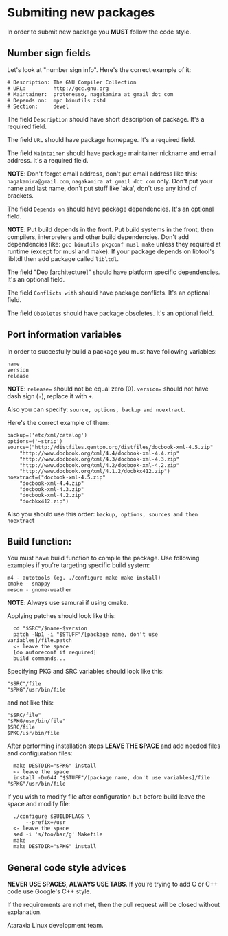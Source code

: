 # Submiting new packages

In order to submit new package you **MUST** follow the code style. 

## Number sign fields
Let's look at "number sign info". Here's the correct example of it:
```
# Description: The GNU Compiler Collection
# URL:         http://gcc.gnu.org
# Maintainer:  protonesso, nagakamira at gmail dot com
# Depends on:  mpc binutils zstd
# Section:     devel
```

The field `Description` should have short description of package. It's a required field.

The field `URL` should have package homepage. It's a required field.

The field `Maintainer` should have package maintainer nickname and email address. It's a required field.

**NOTE**: Don't forget email address, don't put email address like this: `nagakamira@gmail.com`, `nagakamira at gmail dot com` only. Don't put your name and last name, don't put stuff like 'aka', don't use any kind of brackets.

The field `Depends on` should have package dependencies. It's an optional field.

**NOTE**: Put build depends in the front. Put build systems in the front, then compilers, interpreters and other build dependencies. Don't add dependencies like: `gcc binutils pkgconf musl make` unless they required at runtime (except for musl and make). If your package depends on libtool's libltdl then add package called `libltdl`.

The field "Dep [architecture]" should have platform specific dependencies. It's an optional field.

The field `Conflicts with` should have package conflicts. It's an optional field.

The field `Obsoletes` should have package obsoletes. It's an optional field.

## Port information variables
In order to succesfully build a package you must have following variables:
```
name
version
release
```

**NOTE**: `release=` should not be equal zero (0). `version=` should not have dash sign (`-`), replace it with `+`.

Also you can specify: `source, options, backup and noextract`.

Here's the correct example of them:
```
backup=('etc/xml/catalog')
options=('~strip')
source=("http://distfiles.gentoo.org/distfiles/docbook-xml-4.5.zip"
	"http://www.docbook.org/xml/4.4/docbook-xml-4.4.zip"
	"http://www.docbook.org/xml/4.3/docbook-xml-4.3.zip"
	"http://www.docbook.org/xml/4.2/docbook-xml-4.2.zip"
	"http://www.docbook.org/xml/4.1.2/docbkx412.zip")
noextract=("docbook-xml-4.5.zip"
	"docbook-xml-4.4.zip"
	"docbook-xml-4.3.zip"
	"docbook-xml-4.2.zip"
	"docbkx412.zip")
```

Also you should use this order: `backup, options, sources and then noextract`

## Build function:
You must have build function to compile the package. Use following examples if you're targeting specific build system:
```
m4 - autotools (eg. ./configure make make install)
cmake - snappy
meson - gnome-weather
```

**NOTE**: Always use samurai if using cmake.

Applying patches should look like this:
```
  cd "$SRC"/$name-$version
  patch -Np1 -i "$STUFF"/[package name, don't use variables]/file.patch
  <- leave the space
  [do autoreconf if required]
  build commands...
```
  
Specifying PKG and SRC variables should look like this:
```
"$SRC"/file
"$PKG"/usr/bin/file
```

and not like this:
```
"$SRC/file"
"$PKG/usr/bin/file"
$SRC/file
$PKG/usr/bin/file
```

After performing installation steps **LEAVE THE SPACE** and add needed files and configuration files:
```
  make DESTDIR="$PKG" install
  <- leave the space
  install -Dm644 "$STUFF"/[package name, don't use variables]/file "$PKG"/usr/bin/file
```

If you wish to modify file after configuration but before build leave the space and modify file:
```
  ./configure $BUILDFLAGS \
      --prefix=/usr
  <- leave the space
  sed -i 's/foo/bar/g' Makefile
  make
  make DESTDIR="$PKG" install
```

## General code style advices
**NEVER USE SPACES, ALWAYS USE TABS**. If you're trying to add C or C++ code use Google's C++ style.

If the requirements are not met, then the pull request will be closed without explanation.

Ataraxia Linux development team.
